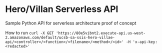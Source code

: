 # Hero/Villan Serverless API

Sample Python API for serverless architecture proof of concept

How to run
```curl -X GET 'https://80e5vibnt2.execute-api.us-west-2.amazonaws.com/default/ucsb-sa-ssis-hero-villae-api/<controller>/<function>/<filename>/<method>/<id>' -H 'x-api-key:<redacted>'```
